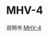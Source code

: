 <!-- MHV_4.md --- 
;; 
;; Description: 
;; Author: Hongyi Wu(吴鸿毅)
;; Email: wuhongyi@qq.com 
;; Created: 四 6月  1 10:04:25 2017 (+0800)
;; Last-Updated: 五 6月  2 18:18:00 2017 (+0800)
;;           By: Hongyi Wu(吴鸿毅)
;;     Update #: 2
;; URL: http://wuhongyi.cn -->

# MHV-4

说明书 [MHV-4](http://wuhongyi.cn/DAQNote/pdf/ElectronicsModules/MESYTEC/MHV-4.pdf)


<!-- MHV_4.md ends here -->
